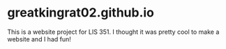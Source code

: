 # greatkingrat02.github.io
This is a website project for LIS 351. I thought it was pretty cool to make a website and I had fun!
